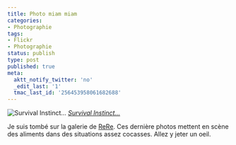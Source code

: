 ```yaml
---
title: Photo miam miam
categories:
- Photographie
tags:
- Flickr
- Photographie
status: publish
type: post
published: true
meta:
  aktt_notify_twitter: 'no'
  _edit_last: '1'
  tmac_last_id: '256453958061682688'
---
```

<img src="https://farm4.static.flickr.com/3141/3112710601_b433c08431.jpg" alt="Survival Instinct..." />
<em><a title="photo sharing" href="https://www.flickr.com/photos/rerinha/3112710601/">Survival Instinct...</a></em>

Je suis tombé sur la galerie de <a title="ReRe sur Flickr" href="https://www.flickr.com/photos/rerinha/">ReRe</a>. Ces dernière photos mettent en scène des aliments dans des situations assez cocasses. Allez y jeter un oeil.
